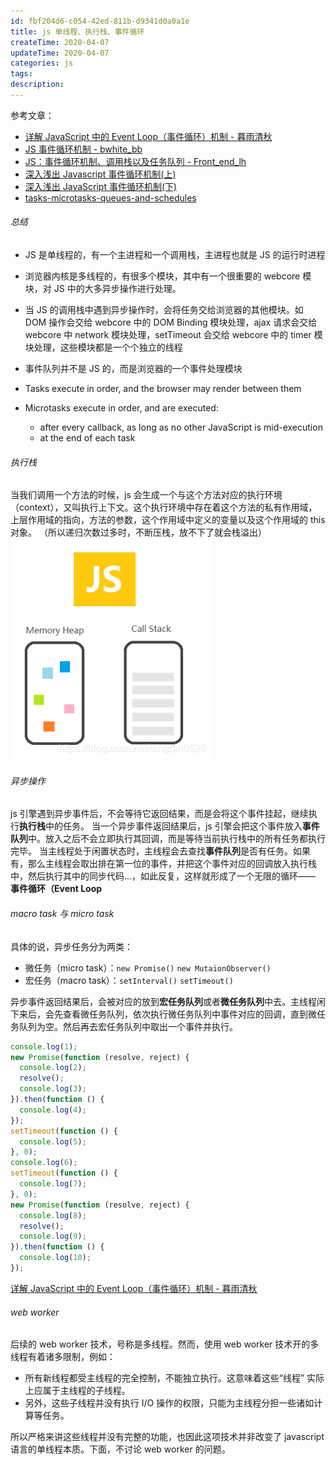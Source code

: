 ```yaml
---
id: fbf204d6-c054-42ed-811b-d9341d0a0a1e
title: js 单线程、执行栈、事件循环
createTime: 2020-04-07
updateTime: 2020-04-07
categories: js
tags: 
description: 
---
```


参考文章：

- [详解 JavaScript 中的 Event Loop（事件循环）机制 - 暮雨清秋](https://zhuanlan.zhihu.com/p/33058983)
- [JS 事件循环机制 - bwhite_bb](https://blog.csdn.net/qq_33120763/article/details/82317036)
- [JS：事件循环机制、调用栈以及任务队列 - Front_end_lh](https://blog.csdn.net/qq_31628337/article/details/71056294)
- [深入浅出 Javascript 事件循环机制(上)](https://zhuanlan.zhihu.com/p/26229293)
- [深入浅出 JavaScript 事件循环机制(下)](https://zhuanlan.zhihu.com/p/26238030)
- [tasks-microtasks-queues-and-schedules](https://jakearchibald.com/2015/tasks-microtasks-queues-and-schedules/)

###### 总结

- JS 是单线程的，有一个主进程和一个调用栈，主进程也就是 JS 的运行时进程

- 浏览器内核是多线程的，有很多个模块，其中有一个很重要的 webcore 模块，对 JS 中的大多异步操作进行处理。

- 当 JS 的调用栈中遇到异步操作时，会将任务交给浏览器的其他模块。如 DOM 操作会交给 webcore 中的 DOM Binding 模块处理，ajax 请求会交给 webcore 中 network 模块处理，setTimeout 会交给 webcore 中的 timer 模块处理，这些模块都是一个个独立的线程

- 事件队列并不是 JS 的，而是浏览器的一个事件处理模块

- Tasks execute in order, and the browser may render between them
- Microtasks execute in order, and are executed:
  - after every callback, as long as no other JavaScript is mid-execution
  - at the end of each task

###### 执行栈

当我们调用一个方法的时候，js 会生成一个与这个方法对应的执行环境（context），又叫执行上下文。这个执行环境中存在着这个方法的私有作用域，上层作用域的指向，方法的参数，这个作用域中定义的变量以及这个作用域的 this 对象。
（所以递归次数过多时，不断压栈，放不下了就会栈溢出）
![在这里插入图片描述](..\post-assets\c26e5d88-508f-4bc2-b6cc-269b3d73dd07.png)

###### 异步操作

js 引擎遇到异步事件后，不会等待它返回结果，而是会将这个事件挂起，继续执行**执行栈**中的任务。
当一个异步事件返回结果后，js 引擎会把这个事件放入**事件队列**中。放入之后不会立即执行其回调，而是等待当前执行栈中的所有任务都执行完毕。
当主线程处于闲置状态时，主线程会去查找**事件队列**是否有任务。如果有，那么主线程会取出排在第一位的事件，并把这个事件对应的回调放入执行栈中，然后执行其中的同步代码...，如此反复，这样就形成了一个无限的循环—— **事件循环（Event Loop**

###### macro task 与 micro task

具体的说，异步任务分为两类：

- 微任务（micro task）：`new Promise()` `new MutaionObserver()`
- 宏任务（macro task）：`setInterval()` `setTimeout()`

异步事件返回结果后，会被对应的放到**宏任务队列**或者**微任务队列**中去。主线程闲下来后，会先查看微任务队列，依次执行微任务队列中事件对应的回调，直到微任务队列为空。然后再去宏任务队列中取出一个事件并执行。

```js
console.log(1);
new Promise(function (resolve, reject) {
  console.log(2);
  resolve();
  console.log(3);
}).then(function () {
  console.log(4);
});
setTimeout(function () {
  console.log(5);
}, 0);
console.log(6);
setTimeout(function () {
  console.log(7);
}, 0);
new Promise(function (resolve, reject) {
  console.log(8);
  resolve();
  console.log(9);
}).then(function () {
  console.log(10);
});
```

[详解 JavaScript 中的 Event Loop（事件循环）机制 - 暮雨清秋](https://zhuanlan.zhihu.com/p/33058983)

###### web worker

后续的 web worker 技术，号称是多线程。然而，使用 web worker 技术开的多线程有着诸多限制，例如：

- 所有新线程都受主线程的完全控制，不能独立执行。这意味着这些“线程” 实际上应属于主线程的子线程。
- 另外，这些子线程并没有执行 I/O 操作的权限，只能为主线程分担一些诸如计算等任务。

所以严格来讲这些线程并没有完整的功能，也因此这项技术并非改变了 javascript 语言的单线程本质。下面，不讨论 web worker 的问题。